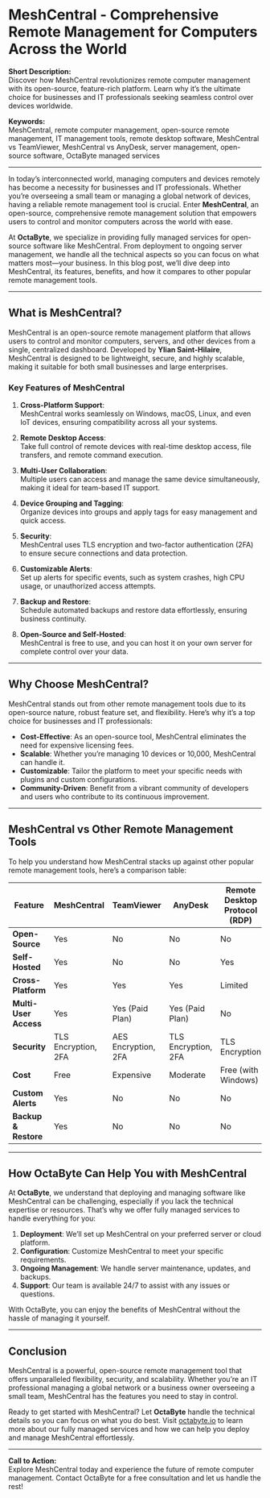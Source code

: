 # MeshCentral - Comprehensive Remote Management for Computers Across the World

**Short Description:**  
Discover how MeshCentral revolutionizes remote computer management with its open-source, feature-rich platform. Learn why it’s the ultimate choice for businesses and IT professionals seeking seamless control over devices worldwide.

**Keywords:**  
MeshCentral, remote computer management, open-source remote management, IT management tools, remote desktop software, MeshCentral vs TeamViewer, MeshCentral vs AnyDesk, server management, open-source software, OctaByte managed services

---

In today’s interconnected world, managing computers and devices remotely has become a necessity for businesses and IT professionals. Whether you’re overseeing a small team or managing a global network of devices, having a reliable remote management tool is crucial. Enter **MeshCentral**, an open-source, comprehensive remote management solution that empowers users to control and monitor computers across the world with ease.

At **OctaByte**, we specialize in providing fully managed services for open-source software like MeshCentral. From deployment to ongoing server management, we handle all the technical aspects so you can focus on what matters most—your business. In this blog post, we’ll dive deep into MeshCentral, its features, benefits, and how it compares to other popular remote management tools.

---

## What is MeshCentral?

MeshCentral is an open-source remote management platform that allows users to control and monitor computers, servers, and other devices from a single, centralized dashboard. Developed by **Ylian Saint-Hilaire**, MeshCentral is designed to be lightweight, secure, and highly scalable, making it suitable for both small businesses and large enterprises.

### Key Features of MeshCentral

1. **Cross-Platform Support**:  
   MeshCentral works seamlessly on Windows, macOS, Linux, and even IoT devices, ensuring compatibility across all your systems.

2. **Remote Desktop Access**:  
   Take full control of remote devices with real-time desktop access, file transfers, and remote command execution.

3. **Multi-User Collaboration**:  
   Multiple users can access and manage the same device simultaneously, making it ideal for team-based IT support.

4. **Device Grouping and Tagging**:  
   Organize devices into groups and apply tags for easy management and quick access.

5. **Security**:  
   MeshCentral uses TLS encryption and two-factor authentication (2FA) to ensure secure connections and data protection.

6. **Customizable Alerts**:  
   Set up alerts for specific events, such as system crashes, high CPU usage, or unauthorized access attempts.

7. **Backup and Restore**:  
   Schedule automated backups and restore data effortlessly, ensuring business continuity.

8. **Open-Source and Self-Hosted**:  
   MeshCentral is free to use, and you can host it on your own server for complete control over your data.

---

## Why Choose MeshCentral?

MeshCentral stands out from other remote management tools due to its open-source nature, robust feature set, and flexibility. Here’s why it’s a top choice for businesses and IT professionals:

- **Cost-Effective**: As an open-source tool, MeshCentral eliminates the need for expensive licensing fees.
- **Scalable**: Whether you’re managing 10 devices or 10,000, MeshCentral can handle it.
- **Customizable**: Tailor the platform to meet your specific needs with plugins and custom configurations.
- **Community-Driven**: Benefit from a vibrant community of developers and users who contribute to its continuous improvement.

---

## MeshCentral vs Other Remote Management Tools

To help you understand how MeshCentral stacks up against other popular remote management tools, here’s a comparison table:

| Feature                | MeshCentral           | TeamViewer            | AnyDesk               | Remote Desktop Protocol (RDP) |
|------------------------|-----------------------|-----------------------|-----------------------|-------------------------------|
| **Open-Source**        | Yes                   | No                    | No                    | No                            |
| **Self-Hosted**        | Yes                   | No                    | No                    | Yes                           |
| **Cross-Platform**     | Yes                   | Yes                   | Yes                   | Limited                       |
| **Multi-User Access**  | Yes                   | Yes (Paid Plan)       | Yes (Paid Plan)       | No                            |
| **Security**           | TLS Encryption, 2FA   | AES Encryption, 2FA   | TLS Encryption, 2FA   | TLS Encryption                |
| **Cost**               | Free                  | Expensive             | Moderate              | Free (with Windows)           |
| **Custom Alerts**      | Yes                   | No                    | No                    | No                            |
| **Backup & Restore**   | Yes                   | No                    | No                    | No                            |

---

## How OctaByte Can Help You with MeshCentral

At **OctaByte**, we understand that deploying and managing software like MeshCentral can be challenging, especially if you lack the technical expertise or resources. That’s why we offer fully managed services to handle everything for you:

1. **Deployment**: We’ll set up MeshCentral on your preferred server or cloud platform.
2. **Configuration**: Customize MeshCentral to meet your specific requirements.
3. **Ongoing Management**: We handle server maintenance, updates, and backups.
4. **Support**: Our team is available 24/7 to assist with any issues or questions.

With OctaByte, you can enjoy the benefits of MeshCentral without the hassle of managing it yourself.

---

## Conclusion

MeshCentral is a powerful, open-source remote management tool that offers unparalleled flexibility, security, and scalability. Whether you’re an IT professional managing a global network or a business owner overseeing a small team, MeshCentral has the features you need to stay in control.

Ready to get started with MeshCentral? Let **OctaByte** handle the technical details so you can focus on what you do best. Visit [octabyte.io](https://octabyte.io) to learn more about our fully managed services and how we can help you deploy and manage MeshCentral effortlessly.

---

**Call to Action:**  
Explore MeshCentral today and experience the future of remote computer management. Contact OctaByte for a free consultation and let us handle the rest!